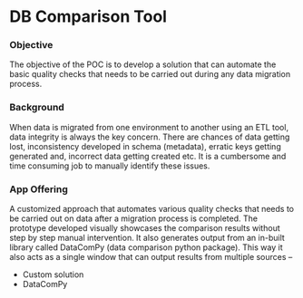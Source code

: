 # DB Comparison Tool

### Objective
The objective of the POC is to develop a solution that can automate the basic quality checks that needs to be carried out during any data migration process. 

### Background
When data is migrated from one environment to another using an ETL tool, data integrity is always the key concern. There are chances of data getting lost, inconsistency developed in schema (metadata), erratic keys getting generated and, incorrect data getting created etc. It is a cumbersome and time consuming job to manually identify these issues.

### App Offering
A customized approach that automates various quality checks that needs to be carried out on data after a migration process is completed. The prototype developed visually showcases the comparison results without step by step manual intervention. It also generates output from an in-built library called DataComPy (data comparison python package). 
This way it also acts as a single window that can output results from multiple sources – 
* Custom solution 
* DataComPy
